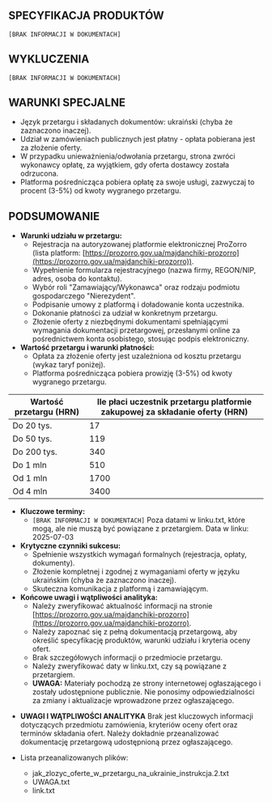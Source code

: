 ## SPECYFIKACJA PRODUKTÓW
`[BRAK INFORMACJI W DOKUMENTACH]`

## WYKLUCZENIA
`[BRAK INFORMACJI W DOKUMENTACH]`

## WARUNKI SPECJALNE
*   Język przetargu i składanych dokumentów: ukraiński (chyba że zaznaczono inaczej).
*   Udział w zamówieniach publicznych jest płatny - opłata pobierana jest za złożenie oferty.
*   W przypadku unieważnienia/odwołania przetargu, strona zwróci wykonawcy opłatę, za wyjątkiem, gdy oferta dostawcy została odrzucona.
*   Platforma pośrednicząca pobiera opłatę za swoje usługi, zazwyczaj to procent (3-5%) od kwoty wygranego przetargu.

## PODSUMOWANIE

*   **Warunki udziału w przetargu:**
    *   Rejestracja na autoryzowanej platformie elektronicznej ProZorro (lista platform: [https://prozorro.gov.ua/majdanchiki-prozorro](https://prozorro.gov.ua/majdanchiki-prozorro)).
    *   Wypełnienie formularza rejestracyjnego (nazwa firmy, REGON/NIP, adres, osoba do kontaktu).
    *   Wybór roli "Zamawiający/Wykonawca" oraz rodzaju podmiotu gospodarczego "Nierezydent".
    *   Podpisanie umowy z platformą i doładowanie konta uczestnika.
    *   Dokonanie płatności za udział w konkretnym przetargu.
    *   Złożenie oferty z niezbędnymi dokumentami spełniającymi wymagania dokumentacji przetargowej, przesłanymi online za pośrednictwem konta osobistego, stosując podpis elektroniczny.
*   **Wartość przetargu i warunki płatności:**
    *   Opłata za złożenie oferty jest uzależniona od kosztu przetargu (wykaz taryf poniżej).
    *   Platforma pośrednicząca pobiera prowizję (3-5%) od kwoty wygranego przetargu.

| Wartość przetargu (HRN) | Ile płaci uczestnik przetargu platformie zakupowej za składanie oferty (HRN) |
| ------------------------ | ---------------------------------------------------------------------------- |
| Do 20 tys.              | 17                                                                         |
| Do 50 tys.              | 119                                                                        |
| Do 200 tys.             | 340                                                                        |
| Do 1 mln                | 510                                                                        |
| Od 1 mln                | 1700                                                                       |
| Od 4 mln                | 3400                                                                       |

*   **Kluczowe terminy:**
    *   `[BRAK INFORMACJI W DOKUMENTACH]` Poza datami w linku.txt, które mogą, ale nie muszą być powiązane z przetargiem. Data w linku: 2025-07-03
*   **Krytyczne czynniki sukcesu:**
    *   Spełnienie wszystkich wymagań formalnych (rejestracja, opłaty, dokumenty).
    *   Złożenie kompletnej i zgodnej z wymaganiami oferty w języku ukraińskim (chyba że zaznaczono inaczej).
    *   Skuteczna komunikacja z platformą i zamawiającym.
*   **Końcowe uwagi i wątpliwości analityka:**
    *   Należy zweryfikować aktualność informacji na stronie [https://prozorro.gov.ua/majdanchiki-prozorro](https://prozorro.gov.ua/majdanchiki-prozorro).
    *   Należy zapoznać się z pełną dokumentacją przetargową, aby określić specyfikację produktów, warunki udziału i kryteria oceny ofert.
    *   Brak szczegółowych informacji o przedmiocie przetargu.
    *   Należy zweryfikować daty w linku.txt, czy są powiązane z przetargiem.
    *   **UWAGA:** Materiały pochodzą ze strony internetowej ogłaszającego i zostały udostępnione publicznie. Nie ponosimy odpowiedzialności za zmiany i aktualizacje wprowadzone przez ogłaszającego.

- **UWAGI I WĄTPLIWOŚCI ANALITYKA**
Brak jest kluczowych informacji dotyczących przedmiotu zamówienia, kryteriów oceny ofert oraz terminów składania ofert. Należy dokładnie przeanalizować dokumentację przetargową udostępnioną przez ogłaszającego.

- Lista przeanalizowanych plików:
    *   jak_zlozyc_oferte_w_przetargu_na_ukrainie_instrukcja.2.txt
    *   UWAGA.txt
    *   link.txt
